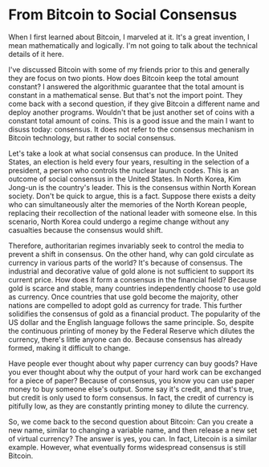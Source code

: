 # From Bitcoin to Social Consensus
When I first learned about Bitcoin, I marveled at it. It's a great invention, I mean mathematically and logically. I'm not going to talk about the technical details of it here. 

I've discussed Bitcoin with some of my friends prior to this and generally they are focus on two pionts. How does Bitcoin keep the total amount constant? I answered the algorithmic guarantee that the total amount is constant in a mathematical sense. But that's not the import point. They come back with a second question, if they give Bitcoin a different name and deploy another programs. Wouldn't that be just another set of coins with a constant total amount of coins. This is a good issue and the main I want to disuss today: consensus. It does not refer to the consensus mechanism in Bitcoin technology, but rather to social consensus.

Let's take a look at what social consensus can produce. In the United States, an election is held every four years, resulting in the selection of a president, a person who controls the nuclear launch codes. This is an outcome of social consensus in the United States. In North Korea, Kim Jong-un is the country's leader. This is the consensus within North Korean society. Don't be quick to argue, this is a fact. Suppose there exists a deity who can simultaneously alter the memories of the North Korean people, replacing their recollection of the national leader with someone else. In this scenario, North Korea could undergo a regime change without any casualties because the consensus would shift. 

Therefore, authoritarian regimes invariably seek to control the media to prevent a shift in consensus. On the other hand, why can gold circulate as currency in various parts of the world? It's because of consensus. The industrial and decorative value of gold alone is not sufficient to support its current price. How does it form a consensus in the financial field? Because gold is scarce and stable, many countries independently choose to use gold as currency. Once countries that use gold become the majority, other nations are compelled to adopt gold as currency for trade. This further solidifies the consensus of gold as a financial product. The popularity of the US dollar and the English language follows the same principle. So, despite the continuous printing of money by the Federal Reserve which dilutes the currency, there's little anyone can do. Because consensus has already formed, making it difficult to change. 

Have people ever thought about why paper currency can buy goods?
Have you ever thought about why the output of your hard work can be exchanged for a piece of paper?
Because of consensus, you know you can use paper money to buy someone else's output. Some say it's credit, and that's true, but credit is only used to form consensus. In fact, the credit of  currency is pitifully low, as they are constantly printing money to dilute the currency.

So, we come back to the second question about Bitcoin: Can you create a new name, similar to changing a variable name, and then release a new set of virtual currency? The answer is yes, you can. In fact, Litecoin is a similar example. However, what eventually forms widespread consensus is still Bitcoin.